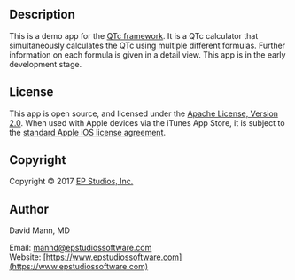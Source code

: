## Description
This is a demo app for the [QTc framework](https://github.com/mannd/QTc). It is a QTc calculator that simultaneously calculates the QTc using multiple different formulas.  Further information on each formula is given in a detail view.  This app is in the early development stage.

## License
This app is open source, and licensed under the 
[Apache License, Version 2.0](http://www.apache.org/licenses/LICENSE-2.0.html).  When used with Apple devices via the iTunes App Store, it is subject to the [standard Apple iOS license agreement](http://images.apple.com/legal/sla/docs/AppleStoreApp.pdf).

## Copyright
Copyright © 2017 [EP Studios, Inc.](http://www.epstudiossoftware.com)

## Author
David Mann, MD

Email: [mannd@epstudiossoftware.com](mailto:mannd@epstudiossoftware.com)  
Website: [https://www.epstudiossoftware.com](https://www.epstudiossoftware.com)   

